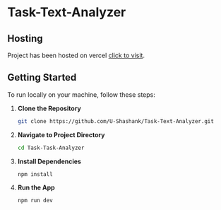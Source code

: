 # Task-Text-Analyzer

## Hosting
Project has been hosted on vercel [click to visit](https://task-text-analyer.vercel.app).

## Getting Started

To run locally on your machine, follow these steps:

1. **Clone the Repository**
   ```bash
   git clone https://github.com/U-Shashank/Task-Text-Analyzer.git
   ```

2. **Navigate to Project Directory**
   ```bash
   cd Task-Task-Analyzer
   ```

3. **Install Dependencies**
   ```bash
   npm install
   ```

4. **Run the App**
   ```bash
   npm run dev
   ```

